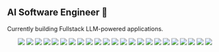 ## AI Software Engineer 👋  
Currently building Fullstack LLM-powered applications.
<p align="center">
  <img src="https://img.shields.io/badge/TypeScript-3178C6?style=flat&logo=typescript&logoColor=white" />
  <img src="https://img.shields.io/badge/JavaScript-F7DF1E?style=flat&logo=javascript&logoColor=black" />
  <img src="https://img.shields.io/badge/Python-3776AB?style=flat&logo=python&logoColor=white" />
  <img src="https://img.shields.io/badge/React-20232A?style=flat&logo=react&logoColor=61DAFB" />
  <img src="https://img.shields.io/badge/React_Native-20232A?style=flat&logo=react&logoColor=61DAFB" />
  <img src="https://img.shields.io/badge/Node.js-339933?style=flat&logo=node.js&logoColor=white" />
  <img src="https://img.shields.io/badge/NestJS-E0234E?style=flat&logo=nestjs&logoColor=white" />
  <img src="https://img.shields.io/badge/Angular-DD0031?style=flat&logo=angular&logoColor=white" />
  <img src="https://img.shields.io/badge/Tailwind_CSS-0EA5E9?style=flat&logo=tailwindcss&logoColor=white" />
  <img src="https://img.shields.io/badge/ShadCN_UI-1E293B?style=flat&logo=tailwindcss&logoColor=white" />
  <img src="https://img.shields.io/badge/Tauri-FFC131?style=flat&logo=tauri&logoColor=black" />
  <img src="https://img.shields.io/badge/Bun-000000?style=flat&logo=bun&logoColor=white" />
  <img src="https://img.shields.io/badge/Golang-00ADD8?style=flat&logo=go&logoColor=white" />
  <img src="https://img.shields.io/badge/n8n-FF6B6B?style=flat&logo=n8n&logoColor=white" />
  <img src="https://img.shields.io/badge/Neo4j-008CC1?style=flat&logo=neo4j&logoColor=white" />
  <img src="https://img.shields.io/badge/Hono-FF5733?style=flat&logoColor=white" />
  <img src="https://img.shields.io/badge/TurboRepo-000000?style=flat&logo=vercel&logoColor=white" />
  <img src="https://img.shields.io/badge/trpc-2C3E50?style=flat&logoColor=white" />
  <img src="https://img.shields.io/badge/TanStack_Query-EF4444?style=flat&logo=reactquery&logoColor=white" />
  <img src="https://img.shields.io/badge/Zod-3B82F6?style=flat&logoColor=white" />
  <img src="https://img.shields.io/badge/TypeORM-CB3837?style=flat&logo=typeorm&logoColor=white" />
  <img src="https://img.shields.io/badge/Drizzle-8E44AD?style=flat&logoColor=white" />
  <img src="https://img.shields.io/badge/BetterAuth-0F172A?style=flat&logoColor=white" />
</p>
